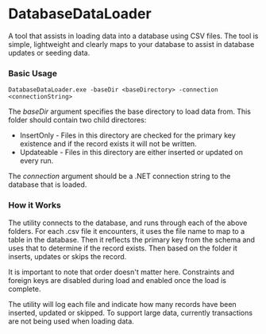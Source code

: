 DatabaseDataLoader
==================

A tool that assists in loading data into a database using CSV files. The tool is simple, lightweight and clearly maps to your database to assist in database updates or seeding data.

### Basic Usage

`
DatabaseDataLoader.exe -baseDir <baseDirectory> -connection <connectionString>
`

The _baseDir_ argument specifies the base directory to load data from. This folder should contain two child directores:

* InsertOnly - Files in this directory are checked for the primary key existence and if the record exists it will not be written.
* Updateable - Files in this directory are either inserted or updated on every run.

The _connection_ argument should be a .NET connection string to the database that is loaded.

### How it Works

The utility connects to the database, and runs through each of the above folders. For each .csv file it encounters, it uses the file name to map to a table in the database. Then it reflects the primary key from the schema and uses that to determine if the record exists. Then based on the folder it inserts, updates or skips the record.

It is important to note that order doesn't matter here. Constraints and foreign keys are disabled during load and enabled once the load is complete.

The utility will log each file and indicate how many records have been inserted, updated or skipped. To support large data, currently transactions are not being used when loading data.


